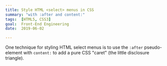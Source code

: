 ```yaml
---
title: Style HTML <select> menus in CSS
summary: "with :after and content:"
tags:  [HTML5, CSS3]
goal:  Front-End Engineering
date:  2019-06-02

---
```


One technique for styling HTML select menus is to use the `:after`
pseudo-element with `content:` to add a pure CSS "caret" (the little
disclosure triangle).

[demo]: https://dribbble.com/jm3/LINK-MISSING
